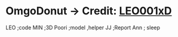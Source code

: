 # OmgoDonut -> Credit: <a href="https://github.com/LEO001xD">LEO001xD</a>
LEO ;code
MIN ;3D
Poori ;model ,helper
JJ ;Report
Ann ; sleep
